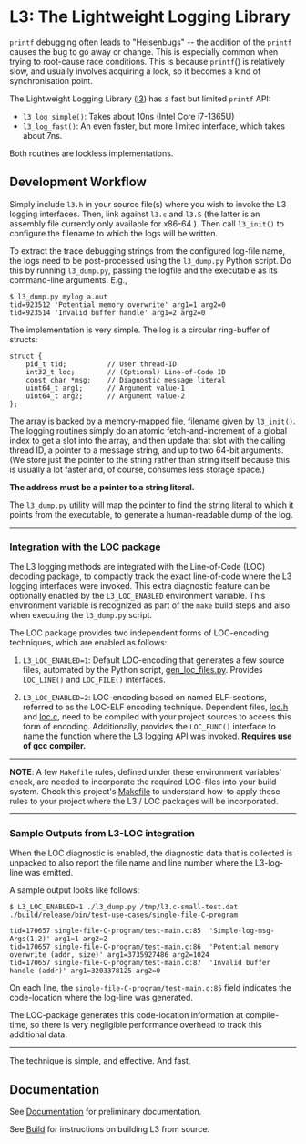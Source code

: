 # L3: The Lightweight Logging Library

`printf` debugging often leads to "Heisenbugs" -- the addition of the `printf`
causes the bug to go away or change. This is especially common when trying to
root-cause race conditions. This is because `printf`() is relatively slow,
and usually involves acquiring a lock, so it becomes a kind of
synchronisation point.

The Lightweight Logging Library ([l3](./include/l3.h)) has a fast but limited `printf` API:
- `l3_log_simple()`: Takes about 10ns (Intel Core i7-1365U)
- `l3_log_fast()`: An even faster, but more limited interface, which takes about 7ns.

Both routines are lockless implementations.

## Development Workflow

Simply include `l3.h` in your source file(s) where you wish to invoke the
L3 logging interfaces. Then, link against `l3.c` and `l3.S` (the latter is
an assembly file currently only available for x86-64 ). Then call
`l3_init()` to configure the filename to which the logs will be written.

To extract the trace debugging strings from the configured log-file name,
the logs need to be post-processed using the `l3_dump.py` Python
script.
Do this by running `l3_dump.py`, passing the logfile
and the executable as its command-line arguments. E.g.,

```
$ l3_dump.py mylog a.out
tid=923512 'Potential memory overwrite' arg1=1 arg2=0
tid=923514 'Invalid buffer handle' arg1=2 arg2=0
```

The implementation is very simple. The log is a circular ring-buffer of structs:

```
struct {
    pid_t tid;          // User thread-ID
    int32_t loc;        // (Optional) Line-of-Code ID
    const char *msg;    // Diagnostic message literal
    uint64_t arg1;      // Argument value-1
    uint64_t arg2;      // Argument value-2
};
```

The array is backed by a memory-mapped file, filename given by `l3_init()`.
The logging routines simply do an atomic fetch-and-increment of a
global index to get a slot into the array, and then update that slot
with the calling thread ID, a pointer to a message string, and up to
two 64-bit arguments. (We store just the pointer to the string rather than
string itself because this is usually a lot faster and, of course, consumes
less storage space.)

**The address must be a pointer to a string literal.**

The `l3_dump.py` utility will map the pointer to find the string
literal to which it points from the executable, to generate a human-readable
dump of the log.

------

### Integration with the LOC package

The L3 logging methods are integrated with the Line-of-Code (LOC) decoding
package, to compactly track the exact line-of-code
where the L3 logging interfaces were invoked. This extra
diagnostic feature can be optionally enabled by the `L3_LOC_ENABLED` environment
variable. This environment variable is recognized as part of the `make`
build steps and also when executing the `l3_dump.py` script.

The LOC package provides two independent forms of LOC-encoding
techniques, which are enabled as follows:

1. `L3_LOC_ENABLED=1`: Default LOC-encoding that generates a few source files,
automated by the Python script,
[gen\_loc\_files.py](./LineOfCode/loc/gen_loc_files.py).
Provides `LOC_LINE()` and `LOC_FILE()` interfaces.

2. `L3_LOC_ENABLED=2`: LOC-encoding based on named ELF-sections,
referred to as the LOC-ELF encoding technique.
Dependent files, [loc.h](./LineOfCode/include/loc.h) and
[loc.c](./LineOfCode/src/loc.c), need to be compiled with your
project sources to access this form of encoding.
Additionally, provides the `LOC_FUNC()` interface to name the
function where the L3 logging API was invoked.
**Requires use of gcc compiler.**


------

**NOTE**: A few `Makefile` rules, defined under these environment variables'
check, are needed to incorporate the required LOC-files into your build system.
Check this project's [Makefile](./Makefile) to understand how-to apply
these rules to your project where the L3 / LOC packages will be incorporated.

------

### Sample Outputs from L3-LOC integration

When the LOC diagnostic is enabled, the diagnostic data
that is collected is unpacked to also report the file name
and line number where the L3-log-line was emitted.

A sample output looks like follows:

```
$ L3_LOC_ENABLED=1 ./l3_dump.py /tmp/l3.c-small-test.dat ./build/release/bin/test-use-cases/single-file-C-program

tid=170657 single-file-C-program/test-main.c:85  'Simple-log-msg-Args(1,2)' arg1=1 arg2=2
tid=170657 single-file-C-program/test-main.c:86  'Potential memory overwrite (addr, size)' arg1=3735927486 arg2=1024
tid=170657 single-file-C-program/test-main.c:87  'Invalid buffer handle (addr)' arg1=3203378125 arg2=0
```

On each line, the `single-file-C-program/test-main.c:85` field indicates the
code-location where the log-line was generated.

The LOC-package generates this code-location information at compile-time, so
there is very negligible performance overhead to track this additional data.

------

The technique is simple, and effective. And fast.

## Documentation

See [Documentation](Docs/README.md) for preliminary documentation.

See [Build](Docs/build.md) for instructions on building L3 from source.
